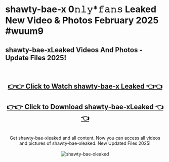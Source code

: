 # shawty-bae-x 0𝚗𝚕𝚢*𝚏𝚊𝚗𝚜 Leaked New Video & Photos February 2025 #wuum9

<h2>shawty-bae-xLeaked Videos And Photos - Update Files 2025!</h2>
<br>
<div align="center">
<h2><a href="https://mediaupload.pro?title=shawty-bae-x&ref=11F" rel="nofollow">👉👉 Click to Watch shawty-bae-x Leaked 👈👈</a></h2>
<h2><a href="https://mediaupload.pro?title=shawty-bae-x&ref=11F" rel="nofollow">👉👉 Click to Download shawty-bae-xLeaked 👈👈</a></h2>
<br>
Get shawty-bae-xleaked and all content. Now you can access all videos and pictures of shawty-bae-xleaked. New Updated Files 2025!
<br>
<br>
<a href="https://mediaupload.pro?title=shawty-bae-x&ref=11F" rel="nofollow" data-target="animated-image.originalLink"><img src="https://i.ibb.co/Gkj2r4b/banner.png" alt="shawty-bae-xleaked" style="max-width: 100%; display: inline-block;" data-target="animated-image.originalImage"></a>
</div>
<br>

